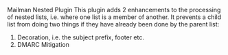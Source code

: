 Mailman Nested Plugin
This plugin adds 2 enhancements to the processing of nested lists, i.e. where one list is a member of another.  It prevents a child list from doing two things if they have already been done by the parent list:
1. Decoration, i.e. the subject prefix, footer etc.
2. DMARC Mitigation

   
